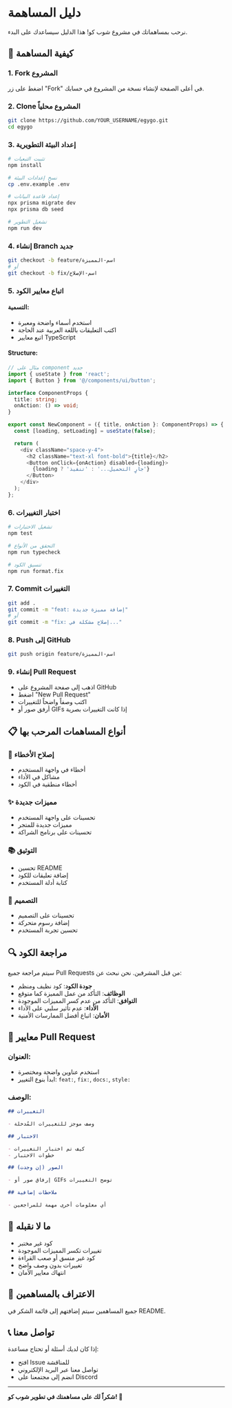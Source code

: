 # دليل المساهمة

نرحب بمساهماتك في مشروع شوب كو! هذا الدليل سيساعدك على البدء.

## 🚀 كيفية المساهمة

### 1. Fork المشروع

اضغط على زر "Fork" في أعلى الصفحة لإنشاء نسخة من المشروع في حسابك.

### 2. Clone المشروع محلياً

```bash
git clone https://github.com/YOUR_USERNAME/egygo.git
cd egygo
```

### 3. إعداد البيئة التطويرية

```bash
# تثبيت التبعيات
npm install

# نسخ إعدادات البيئة
cp .env.example .env

# إعداد قاعدة البيانات
npx prisma migrate dev
npx prisma db seed

# تشغيل التطوير
npm run dev
```

### 4. إنشاء Branch جديد

```bash
git checkout -b feature/اسم-المميزة
# أو
git checkout -b fix/اسم-الإصلاح
```

### 5. اتباع معايير الكود

#### التسمية:

- استخدم أسماء واضحة ومعبرة
- اكتب التعليقات باللغة العربية عند الحاجة
- اتبع معايير TypeScript

#### Structure:

```typescript
// مثال على component جديد
import { useState } from 'react';
import { Button } from '@/components/ui/button';

interface ComponentProps {
  title: string;
  onAction: () => void;
}

export const NewComponent = ({ title, onAction }: ComponentProps) => {
  const [loading, setLoading] = useState(false);

  return (
    <div className="space-y-4">
      <h2 className="text-xl font-bold">{title}</h2>
      <Button onClick={onAction} disabled={loading}>
        {loading ? 'جارٍ التحميل...' : 'تنفيذ'}
      </Button>
    </div>
  );
};
```

### 6. اختبار التغييرات

```bash
# تشغيل الاختبارات
npm test

# التحقق من الأنواع
npm run typecheck

# تنسيق الكود
npm run format.fix
```

### 7. Commit التغييرات

```bash
git add .
git commit -m "feat: إضافة مميزة جديدة"
# أو
git commit -m "fix: إصلاح مشكلة في..."
```

### 8. Push إلى GitHub

```bash
git push origin feature/اسم-المميزة
```

### 9. إنشاء Pull Request

- اذهب إلى صفحة المشروع على GitHub
- اضغط "New Pull Request"
- اكتب وصفاً واضحاً للتغييرات
- أرفق صور أو GIFs إذا كانت التغييرات بصرية

## 📋 أنواع المساهمات المرحب بها

### 🐛 إصلاح الأخطاء

- أخطاء في واجهة المستخدم
- مشاكل في الأداء
- أخطاء منطقية في الكود

### ✨ مميزات جديدة

- تحسينات على واجهة المستخدم
- مميزات جديدة للمتجر
- تحسينات على برنامج الشراكة

### 📚 التوثيق

- تحسين README
- إضافة تعليقات للكود
- كتابة أدلة المستخدم

### 🎨 التصميم

- تحسينات على التصميم
- إضافة رسوم متحركة
- تحسين تجربة المستخدم

## 🔍 مراجعة الكود

سيتم مراجعة جميع Pull Requests من قبل المشرفين. نحن نبحث عن:

- **جودة الكود**: كود نظيف ومنظم
- **الوظائف**: التأكد من عمل المميزة كما متوقع
- **التوافق**: التأكد من عدم كسر المميزات الموجودة
- **الأداء**: عدم تأثير سلبي على الأداء
- **الأمان**: اتباع أفضل الممارسات الأمنية

## 📝 معايير Pull Request

### العنوان:

- استخدم عناوين واضحة ومختصرة
- ابدأ بنوع التغيير: `feat:`, `fix:`, `docs:`, `style:`

### الوصف:

```markdown
## التغييرات

- وصف موجز للتغييرات المُدخلة

## الاختبار

- كيف تم اختبار التغييرات
- خطوات الاختبار

## الصور (إن وجدت)

- إرفاق صور أو GIFs توضح التغييرات

## ملاحظات إضافية

- أي معلومات أخرى مهمة للمراجعين
```

## 🚫 ما لا نقبله

- كود غير مختبر
- تغييرات تكسر المميزات الموجودة
- كود غير منسق أو صعب القراءة
- تغييرات بدون وصف واضح
- انتهاك معايير الأمان

## 🎉 الاعتراف بالمساهمين

جميع المساهمين سيتم إضافتهم إلى قائمة الشكر في README.

## 📞 تواصل معنا

إذا كان لديك أسئلة أو تحتاج مساعدة:

- افتح Issue للمناقشة
- تواصل معنا عبر البريد الإلكتروني
- انضم إلى مجتمعنا على Discord

---

**شكراً لك على مساهمتك في تطوير شوب كو! 🙏**
